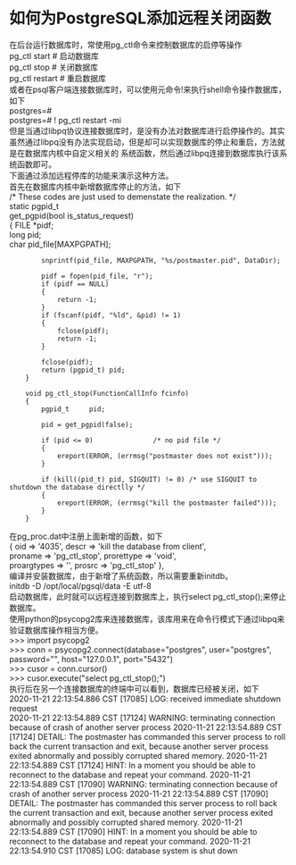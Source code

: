# 如何为PostgreSQL添加远程关闭函数  
  在后台运行数据库时，常使用pg_ctl命令来控制数据库的启停等操作  
		pg_ctl start   # 启动数据库  
        pg_ctl stop    # 关闭数据库  
		pg_ctl restart # 重启数据库  
  或者在psql客户端连接数据库时，可以使用元命令\!来执行shell命令操作数据库，如下  
		postgres=#  
		postgres=# \! pg_ctl restart -mi  
  但是当通过libpq协议连接数据库时，是没有办法对数据库进行启停操作的。其实虽然通过libpq没有办法实现启动，但是却可以实现数据库的停止和重启，方法就是在数据库内核中自定义相关的
系统函数，然后通过libpq连接到数据库执行该系统函数即可。  
  下面通过添加远程停库的功能来演示这种方法。  
  首先在数据库内核中新增数据库停止的方法，如下  
		/* These codes are just used to demenstate the realization. */  
		static pgpid_t  
		get_pgpid(bool is_status_request)  
		{
			FILE	   *pidf;  
			long		pid;  
			char pid_file[MAXPGPATH];  
		  
			snprintf(pid_file, MAXPGPATH, "%s/postmaster.pid", DataDir);  
		  
			pidf = fopen(pid_file, "r");  
			if (pidf == NULL)  
			{  
				return -1;  
			}  
			if (fscanf(pidf, "%ld", &pid) != 1)  
			{  
				fclose(pidf);
				return -1;
			}
			
			fclose(pidf);
			return (pgpid_t) pid;
		}
		
		void pg_ctl_stop(FunctionCallInfo fcinfo) 
		{
			pgpid_t		pid;
		
			pid = get_pgpid(false);
		
			if (pid <= 0)				/* no pid file */
			{
				ereport(ERROR, (errmsg("postmaster does not exist")));
			}
		
			if (kill((pid_t) pid, SIGQUIT) != 0) /* use SIGQUIT to shutdown the database directlly */
			{
				ereport(ERROR, (errmsg("kill the postmaster failed")));
			}	
		}  
  在pg_proc.dat中注册上面新增的函数，如下  
		{ oid => '4035', descr => 'kill the database from client',  
		proname => 'pg_ctl_stop', prorettype => 'void',  
		proargtypes => '', prosrc => 'pg_ctl_stop' },  
  编译并安装数据库，由于新增了系统函数，所以需要重新initdb。  
		initdb -D /opt/local/pgsql/data -E utf-8  
  启动数据库，此时就可以远程连接到数据库上，执行select pg_ctl_stop();来停止数据库。  
  使用python的psycopg2库来连接数据库，该库用来在命令行模式下通过libpq来验证数据库操作相当方便。  
		>>> import psycopg2  
		>>> conn = psycopg2.connect(database="postgres", user="postgres", password="", host="127.0.0.1", port="5432")  
		>>> cusor = conn.cursor()  
		>>> cusor.execute("select pg_ctl_stop();")  
  执行后在另一个连接数据库的终端中可以看到，数据库已经被关闭，如下  
		2020-11-21 22:13:54.886 CST [17085] LOG:  received immediate shutdown request  
		2020-11-21 22:13:54.889 CST [17124] WARNING:  terminating connection because of crash of another server process
		2020-11-21 22:13:54.889 CST [17124] DETAIL:  The postmaster has commanded this server process to roll back the current transaction and exit, because another server process exited abnormally and possibly corrupted shared memory.
		2020-11-21 22:13:54.889 CST [17124] HINT:  In a moment you should be able to reconnect to the database and repeat your command.
		2020-11-21 22:13:54.889 CST [17090] WARNING:  terminating connection because of crash of another server process
		2020-11-21 22:13:54.889 CST [17090] DETAIL:  The postmaster has commanded this server process to roll back the current transaction and exit, because another server process exited abnormally and possibly corrupted shared memory.
		2020-11-21 22:13:54.889 CST [17090] HINT:  In a moment you should be able to reconnect to the database and repeat your command.
		2020-11-21 22:13:54.910 CST [17085] LOG:  database system is shut down




